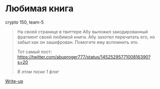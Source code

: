 # Любимая книга

crypto 150, team-5

> На своей странице в твиттере Абу выложил закодированный фрагмент своей любимой книги. Абу захотел перечитать его, но забыл как он зашифрован. Помогите ему вспомнить это.
> 
> Тот самый пост: https://twitter.com/abuproger777/status/1452529577100816390?s=20
> 
> *В этом таске 1 флаг*

[Write-up](WRITEUP.md)
